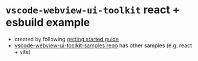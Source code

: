 # `vscode-webview-ui-toolkit` react + esbuild example

- created by following [getting started guide](https://github.com/microsoft/vscode-webview-ui-toolkit/blob/main/docs/getting-started.md)
- [vscode-webview-ui-toolkit-samples repo](https://github.com/microsoft/vscode-webview-ui-toolkit-samples/) has other samples (e.g. react + vite)

